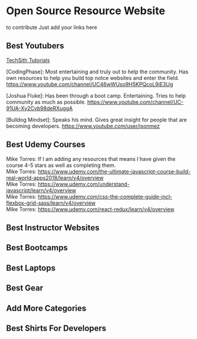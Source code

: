 # Open Source Resource Website
to contribute Just add your links here

## Best Youtubers
[TechSith Tutorials](https://www.youtube.com/channel/UCbGZKLIHpox2l0whz6_RYyg "TechSith Tutorials")

[CodingPhase]: Most entertaining and truly out to help the community. Has own resources to help you build
top notce websites and enter the field. 
https://www.youtube.com/channel/UC46wWUso9H5KPQcoL9iE3Ug

[Joshua Fluke]: Has been through a boot camp. Entertaining. Tries to help community as much as possible.
https://www.youtube.com/channel/UC-91UA-Xy2Cvb98deRXuggA

[Bulldog Mindset]: Speaks his mind.  Gives great insight for people that are becoming developers.
https://www.youtube.com/user/jsonmez
## Best Udemy Courses

Mike Torres: If I am adding any resources that means I have given the course 4-5 stars as well as completing them. <br>
Mike Torres: https://www.udemy.com/the-ultimate-javascript-course-build-real-world-apps2018/learn/v4/overview <br>
Mike Torres: https://www.udemy.com/understand-javascript/learn/v4/overview <br>
Mike Torres: https://www.udemy.com/css-the-complete-guide-incl-flexbox-grid-sass/learn/v4/overview <br>
Mike Torres: https://www.udemy.com/react-redux/learn/v4/overview <br>

## Best Instructor Websites

## Best Bootcamps

## Best Laptops

## Best Gear

## Add More Categories

## Best Shirts For Developers 
